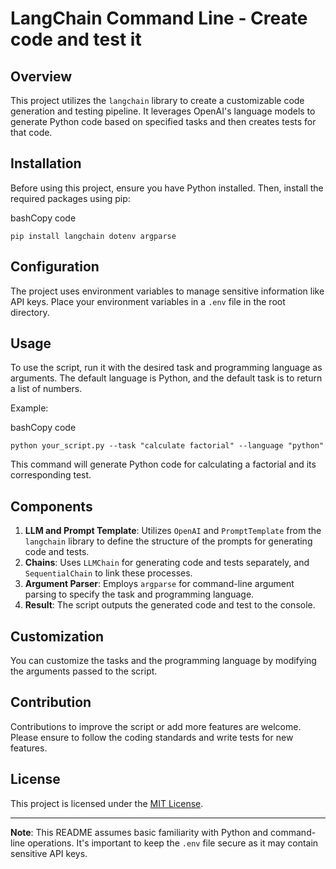 # LangChain Command Line - Create code and test it

## Overview

This project utilizes the `langchain` library to create a customizable code generation and testing pipeline. It leverages OpenAI's language models to generate Python code based on specified tasks and then creates tests for that code.

## Installation

Before using this project, ensure you have Python installed. Then, install the required packages using pip:

bashCopy code

`pip install langchain dotenv argparse`

## Configuration

The project uses environment variables to manage sensitive information like API keys. Place your environment variables in a `.env` file in the root directory.

## Usage

To use the script, run it with the desired task and programming language as arguments. The default language is Python, and the default task is to return a list of numbers.

Example:

bashCopy code

`python your_script.py --task "calculate factorial" --language "python"`

This command will generate Python code for calculating a factorial and its corresponding test.

## Components

1.  **LLM and Prompt Template**: Utilizes `OpenAI` and `PromptTemplate` from the `langchain` library to define the structure of the prompts for generating code and tests.
2.  **Chains**: Uses `LLMChain` for generating code and tests separately, and `SequentialChain` to link these processes.
3.  **Argument Parser**: Employs `argparse` for command-line argument parsing to specify the task and programming language.
4.  **Result**: The script outputs the generated code and test to the console.

## Customization

You can customize the tasks and the programming language by modifying the arguments passed to the script.

## Contribution

Contributions to improve the script or add more features are welcome. Please ensure to follow the coding standards and write tests for new features.

## License

This project is licensed under the [MIT License](https://chat.openai.com/c/LICENSE.md).

---

**Note**: This README assumes basic familiarity with Python and command-line operations. It's important to keep the `.env` file secure as it may contain sensitive API keys.
